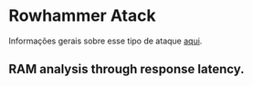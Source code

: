 # Rowhammer Atack 
Informações gerais sobre esse tipo de ataque [aqui](https://en.wikipedia.org/wiki/Row_hammer).
## RAM analysis through response latency.
